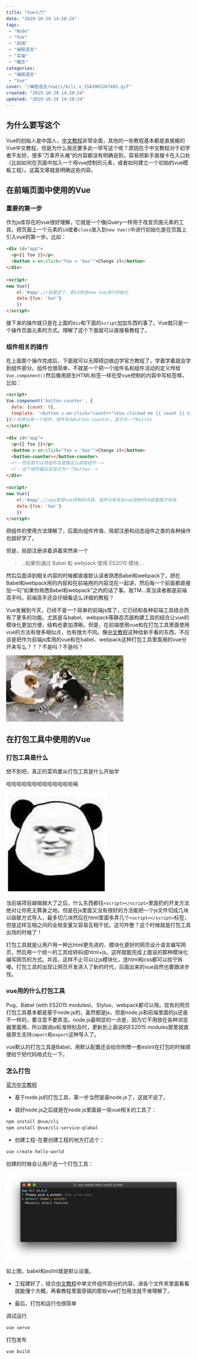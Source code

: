 ```yaml
---
title: "Vue入门"
date: "2019-10-29 14:20:24"
tags: 
 - "Node"
 - "Vue"
 - "前端"
 - "编程语言"
 - "实操"
 - "概念"
categories: 
 - "编程语言"
 - "Vue"
cover: "/编程语言/Vue/i/bili_v_1543902267485.gif"
created: "2019-10-29 14:20:24"
updated: "2019-10-29 14:20:24"
---
```


## 为什么要写这个

Vue的创始人是中国人，[中文教程](https://cn.vuejs.org/v2/guide/instance.html)非常全面，其他的一些教程基本都是直接搬的Vue中文教程，但是为什么我还要多此一举写这个呢？原因在于中文教程对于初学者不友好，很多“万事开头难”的内容都没有明确说到，容易把新手直接卡在入口处（比如如何在页面中加入一个用vue控制的元素，或者如何建立一个初始的vue模板工程）。这篇文章就是明确这些内容。

## 在前端页面中使用的Vue

### 重要的第一步

作为js库存在的vue很好理解，它就是一个像jQuery一样用于改变页面元素的工具，把页面上一个元素的`id`或者`class`放入到`new Vue()`中进行初始化是在页面上引入vue的第一步。比如：

```html
<div id="app">
  <p>{{ foo }}</p>
  <button v-on:click="foo = 'baz'">Change it</button>
</div>

<script>
new Vue({
    el:'#app',//就是这个，把id放进new Vue进行初始化
    data:{foo: 'bar'}
    })
</script>
```

接下来的操作就只是在上面的`div`和下面的`script`加加东西的事了。Vue就只是一个操作页面元素的方式。理解了这个下面就可以直接看教程了。

### 组件相关的操作

在上面那个操作完成后，下面就可以无障碍边做边学官方教程了。学着学着就会学到组件部分。组件也很简单，不就是一个把一个组件名和组件活动的定义传给`Vue.component()`然后像用原生HTML标签一样在受vue控制的内容中写标签嘛，比如：

```html
<script>
Vue.component('button-counter', {
  data: {count: 0},
  template: '<button v-on:click="count++">You clicked me {{ count }} times.</button>'
})//先弄出来一个组件，组件名叫button-counter，显示为一个button
</script>

<div id="app">
  <p>{{ foo }}</p>
  <button v-on:click="foo = 'baz'">Change it</button>
  <button-counter></button-counter>
  <!--然后就可以用组件名直接这么调用组件-->
  <!--这个组件最后会显示为一个button-->
</div>

<script>
new Vue({
    el:'#app',//app是受vue控制的内容，组件只有写在vue控制的内容里面才有效
    data:{foo: 'bar'}
    })
</script>
```

把组件的使用方法理解了，后面向组件传值、局部注册和动态组件之类的各种操作也就好学了。

但是，局部注册讲着讲着突然来一个

>...如果你通过 Babel 和 webpack 使用 ES2015 模块...

然后后面讲到相关内容的时候都直接默认读者熟悉Babel和webpack了，把在Babel和webpack用的内容和在前端用的内容混在一起讲，然后每一个前面都直接加一句“如果你熟悉Babel和webpack”之内的话了事。我TM...真当读者都是前端高手吗，前端高手还会仔细看这么详细的教程？

Vue发展到今天，已经不是一个简单的前端js库了，它已经和各种前端工具结合而有了更多的功能。尤其是与babel、webpack等静态页面构建工具的结合让vue的模块化更加方便，结构也更加清晰。但是，在前端使用vue和在打包工具里面使用vue的方法有很多相似点，也有很大不同。像[中文教程](https://cn.vuejs.org/v2/guide/instance.html)这种给新手看的东西，不应该是把作为前端js库用的vue和在babel、webpack这种打包工具里面用的vue分开来写么？？？不是吗？不是吗？

![我TM](i/bili_v_1543902267485.gif)

## 在打包工具中使用的Vue

### 打包工具是什么

想不到吧，真正的菜鸡要从打包工具是什么开始学

哈哈哈哈哈哈哈哈哈哈哈哈哈嗝

![哈哈](i/timg.jpg)

当前端项目越做越大了之后，什么东西都往`<script></script>`里面扔的开发方法绝对让你死无葬身之地。但是在js里面又没有很好的方法能把一个js文件切成几块以级联方式导入，最多切几块然后在html里面多弄几个`<script></script>`标签，但是这样互相之间的全局变量又容易互相干扰。这可咋整？这个时候就是打包工具出场的时候了！

打包工具就是让用户用一种比html更先进的、模块化更好的网页设计语言编写网页，然后用一个统一的工具给转码成html+js。这样就能完成上面说的那种模块化编写网页的方式。并且，这样不止可以让js模块化，连html和css都可以给宁拆喽。打包工具的出现让网页开发进入了新的时代，后面出来的vue自然也要跟进步伐。

### vue用的什么打包工具

Pug、Babel (with ES2015 modules)、Stylus、webpack都可以用。现有的网页打包工具基本都是基于node.js的，虽然都是js，但是node.js和前端里面的js还是不一样的，要注意不要弄混。node.js最明显的一点是，因为它不用放在各种浏览器里面用，所以跟进js标准特别及时，更新到上面说的ES2015 modules那里就直接原生支持`import`和`export`这种导入了。

vue默认的打包工具是Babel，用默认配置还会给你附赠一套eslint在打包的时候顺便给宁把代码格式化一下。

### 怎么打包

[官方中文教程](https://cli.vuejs.org/zh/guide/creating-a-project.html)

* 基于node.js的打包工具，第一步当然是装node.js了，这就不说了。

* 装好node.js之后就是在node.js里面装一些vue相关的工具了：

```sh
npm install @vue/cli
npm install @vue/cli-service-global
```

* 创建工程-在要创建工程的地方打这个：

```sh
vue create hello-world
```

创建的时候会让用户选一个打包工具：

![选打包工具](i/cli-new-project.png)

如上图，babel和eslint就是默认设置。

* 工程建好了，结合[中文教程](https://cn.vuejs.org/v2/guide/instance.html)中单文件组件部分的内容，进各个文件夹里面看看就能懂个大概，再看教程里面穿插的那些vue打包用法就不难理解了。

* 最后，打包和运行也很简单

调试运行

```sh
vue serve
```

打包发布

```sh
vue build
```
